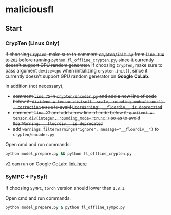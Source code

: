 # maliciousfl

## Start

### CrypTen (Linux Only)
~~If choosing `CrypTen`, make sure to comment `crypten/init.py` from `line 194` to `202` before running `python fl_offline_crypten.py`, since it currently doesn't support GPU random generator.~~
If choosing `CrypTen`, make sure to pass argument `device=cpu` when initializing `crypten.init()`, since it currently doesn't support GPU random generator on **Google CoLab**.

In addition (not necessary), 
- ~~comment `line 75` in `crypten/encoder.py` and add a new line of code below it: `dividend = tensor.div(self._scale, rounding_mode='trunc') - correction` so as to avoid `UserWarning: __floordiv__ is deprecated`~~
- ~~comment `line 27` and add a new line of code below it: `quotient = tensor.div(integer, rounding_mode='trunc')` so as to avoid `UserWarning: __floordiv__ is deprecated`~~
- add `warnings.filterwarnings("ignore", message="__floordiv__")` to `crypten/encoder.py`

Open cmd and run commands:
```cmd
python model_prepare.py && python fl_offline_crypten.py
```

v2 can run on Google CoLab: [link here](https://colab.research.google.com/drive/1DBlVAJr6CWOmcrbLS5i7-lnJJafsD0-f?usp=sharing)

### SyMPC + PySyft
If choosing `SyMPC`, `torch` version should lower than `1.8.1`.

Open cmd and run commands:
```cmd
python model_prepare.py & python fl_offline_sympc.py
```
